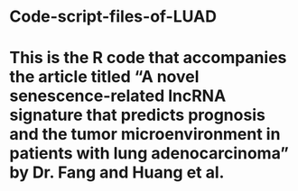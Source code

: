 # Code-script-files-of-LUAD
# This is the R code that accompanies the article titled “A novel senescence-related lncRNA signature that predicts prognosis and the tumor microenvironment in patients with lung adenocarcinoma” by Dr. Fang and Huang et al.
